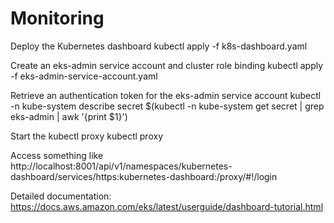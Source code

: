 # Monitoring

Deploy the Kubernetes dashboard
kubectl apply -f k8s-dashboard.yaml

Create an eks-admin service account and cluster role binding
kubectl apply -f eks-admin-service-account.yaml

Retrieve an authentication token for the eks-admin service account
kubectl -n kube-system describe secret $(kubectl -n kube-system get secret | grep eks-admin | awk '{print $1}')

Start the kubectl proxy
kubectl proxy

Access something like
http://localhost:8001/api/v1/namespaces/kubernetes-dashboard/services/https:kubernetes-dashboard:/proxy/#!/login

Detailed documentation:
https://docs.aws.amazon.com/eks/latest/userguide/dashboard-tutorial.html
